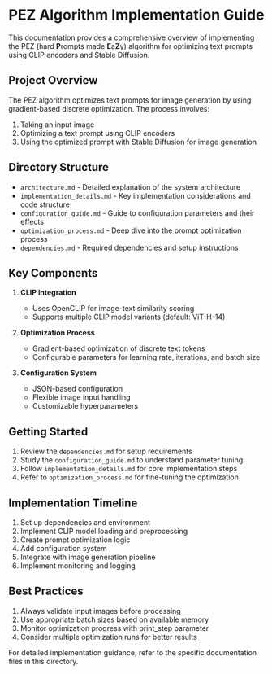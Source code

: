 # PEZ Algorithm Implementation Guide

This documentation provides a comprehensive overview of implementing the PEZ (hard **P**rompts made **E**a**Z**y) algorithm for optimizing text prompts using CLIP encoders and Stable Diffusion.

## Project Overview

The PEZ algorithm optimizes text prompts for image generation by using gradient-based discrete optimization. The process involves:
1. Taking an input image
2. Optimizing a text prompt using CLIP encoders
3. Using the optimized prompt with Stable Diffusion for image generation

## Directory Structure

- `architecture.md` - Detailed explanation of the system architecture
- `implementation_details.md` - Key implementation considerations and code structure
- `configuration_guide.md` - Guide to configuration parameters and their effects
- `optimization_process.md` - Deep dive into the prompt optimization process
- `dependencies.md` - Required dependencies and setup instructions

## Key Components

1. **CLIP Integration**
   - Uses OpenCLIP for image-text similarity scoring
   - Supports multiple CLIP model variants (default: ViT-H-14)

2. **Optimization Process**
   - Gradient-based optimization of discrete text tokens
   - Configurable parameters for learning rate, iterations, and batch size

3. **Configuration System**
   - JSON-based configuration
   - Flexible image input handling
   - Customizable hyperparameters

## Getting Started

1. Review the `dependencies.md` for setup requirements
2. Study the `configuration_guide.md` to understand parameter tuning
3. Follow `implementation_details.md` for core implementation steps
4. Refer to `optimization_process.md` for fine-tuning the optimization

## Implementation Timeline

1. Set up dependencies and environment
2. Implement CLIP model loading and preprocessing
3. Create prompt optimization logic
4. Add configuration system
5. Integrate with image generation pipeline
6. Implement monitoring and logging

## Best Practices

1. Always validate input images before processing
2. Use appropriate batch sizes based on available memory
3. Monitor optimization progress with print_step parameter
4. Consider multiple optimization runs for better results

For detailed implementation guidance, refer to the specific documentation files in this directory.
